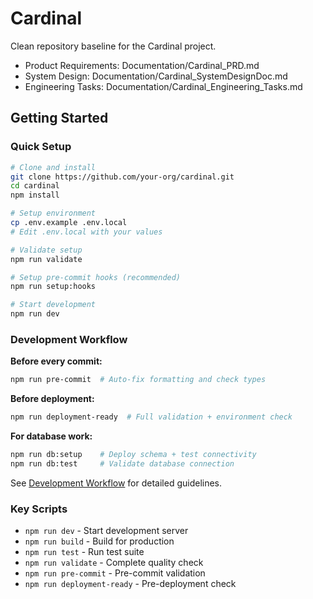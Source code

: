 # Cardinal

Clean repository baseline for the Cardinal project.

- Product Requirements: Documentation/Cardinal_PRD.md
- System Design: Documentation/Cardinal_SystemDesignDoc.md
- Engineering Tasks: Documentation/Cardinal_Engineering_Tasks.md

## Getting Started

### Quick Setup

```bash
# Clone and install
git clone https://github.com/your-org/cardinal.git
cd cardinal
npm install

# Setup environment
cp .env.example .env.local
# Edit .env.local with your values

# Validate setup
npm run validate

# Setup pre-commit hooks (recommended)
npm run setup:hooks

# Start development
npm run dev
```

### Development Workflow

**Before every commit:**

```bash
npm run pre-commit  # Auto-fix formatting and check types
```

**Before deployment:**

```bash
npm run deployment-ready  # Full validation + environment check
```

**For database work:**

```bash
npm run db:setup    # Deploy schema + test connectivity
npm run db:test     # Validate database connection
```

See [Development Workflow](./docs/DEVELOPMENT_WORKFLOW.md) for detailed guidelines.

### Key Scripts

- `npm run dev` - Start development server
- `npm run build` - Build for production
- `npm run test` - Run test suite
- `npm run validate` - Complete quality check
- `npm run pre-commit` - Pre-commit validation
- `npm run deployment-ready` - Pre-deployment check
